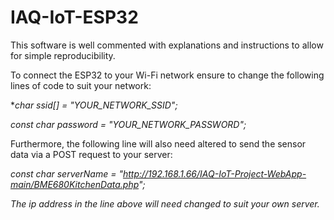 # IAQ-IoT-ESP32

This software is well commented with explanations and instructions to allow for simple reproducibility.

To connect the ESP32 to your Wi-Fi network ensure to change the following lines of code to suit your network:

**char ssid[] = "YOUR_NETWORK_SSID";*

**const char* password = "YOUR_NETWORK_PASSWORD";*

Furthermore, the following line will also need altered to send the sensor data via a POST request to your server:

**const char* serverName = "http://192.168.1.66/IAQ-IoT-Project-WebApp-main/BME680KitchenData.php";*

*The ip address in the line above will need changed to suit your own server.*
